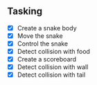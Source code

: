## Tasking
- [x] Create a snake body
- [x] Move the snake
- [x] Control the snake
- [x] Detect collision with food
- [x] Create a scoreboard
- [x] Detect collision with wall
- [x] Detect collision with tail